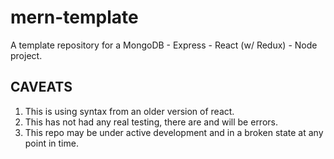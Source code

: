 # mern-template

A template repository for a MongoDB - Express - React (w/ Redux) - Node project.

## CAVEATS
1. This is using syntax from an older version of react.
2. This has not had any real testing, there are and will be errors.
3. This repo may be under active development and in a broken state at any point in time.
